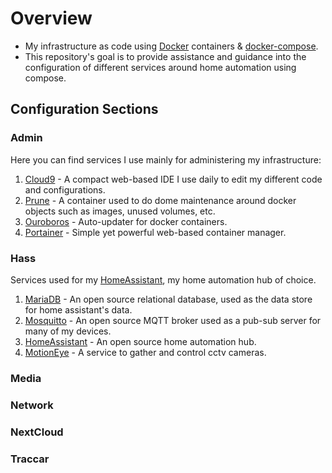 # Overview

- My infrastructure as code using [Docker](https://www.docker.com/) containers &amp; [docker-compose](https://docs.docker.com/compose/).
- This repository's goal is to provide assistance and guidance into the configuration of different services around home automation using compose.

## Configuration Sections

### Admin

Here you can find services I use mainly for administering my infrastructure:

1. [Cloud9](https://github.com/c9) - A compact web-based IDE I use daily to edit my different code and configurations.
1. [Prune](https://github.com/liske/docker-prune) - A container used to do dome maintenance around docker objects such as images, unused volumes, etc.
1. [Ouroboros](https://github.com/pyouroboros/ouroboros) - Auto-updater for docker containers.
1. [Portainer](https://www.portainer.io/) - Simple yet powerful web-based container manager.

### Hass

Services used for my [HomeAssistant](https://www.home-assistant.io/), my home automation hub of choice.

1. [MariaDB](https://mariadb.org/) - An open source relational database, used as the data store for home assistant's data.
1. [Mosquitto](https://mosquitto.org/) - An open source MQTT broker used as a pub-sub server for many of my devices.
1. [HomeAssistant](https://www.home-assistant.io/) - An open source home automation hub.
1. [MotionEye](https://github.com/ccrisan/motioneye) - A service to gather and control cctv cameras.

### Media

### Network

### NextCloud

### Traccar
